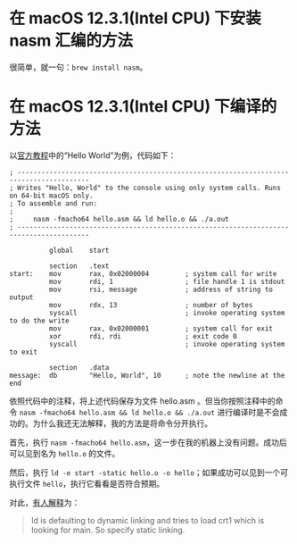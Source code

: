 # 在 macOS 12.3.1(Intel CPU) 下安装 nasm 汇编的方法

很简单，就一句：`brew install nasm`。

# 在 macOS 12.3.1(Intel CPU) 下编译的方法

以[官方教程](https://cs.lmu.edu/~ray/notes/nasmtutorial/)中的“Hello World”为例，代码如下：

```
; ----------------------------------------------------------------------------------------
; Writes "Hello, World" to the console using only system calls. Runs on 64-bit macOS only.
; To assemble and run:
;
;     nasm -fmacho64 hello.asm && ld hello.o && ./a.out
; ----------------------------------------------------------------------------------------

          global    start

          section   .text
start:    mov       rax, 0x02000004         ; system call for write
          mov       rdi, 1                  ; file handle 1 is stdout
          mov       rsi, message            ; address of string to output
          mov       rdx, 13                 ; number of bytes
          syscall                           ; invoke operating system to do the write
          mov       rax, 0x02000001         ; system call for exit
          xor       rdi, rdi                ; exit code 0
          syscall                           ; invoke operating system to exit

          section   .data
message:  db        "Hello, World", 10      ; note the newline at the end
```

依照代码中的注释，将上述代码保存为文件 hello.asm 。但当你按照注释中的命令 `nasm -fmacho64 hello.asm && ld hello.o && ./a.out` 进行编译时是不会成功的。为什么我还无法解释，我的方法是将命令分开执行。

首先，执行 `nasm -fmacho64 hello.asm`，这一步在我的机器上没有问题。成功后可以见到名为 `hello.o` 的文件。

然后，执行 `ld -e start -static hello.o -o hello`；如果成功可以见到一个可执行文件 `hello`，执行它看看是否符合预期。

对此，[有人解释](https://stackoverflow.com/questions/52830484/nasm-cant-link-object-file-with-ld-on-macos-mojave)为：

> ld is defaulting to dynamic linking and tries to load crt1 which is looking for main. So specify static linking.
